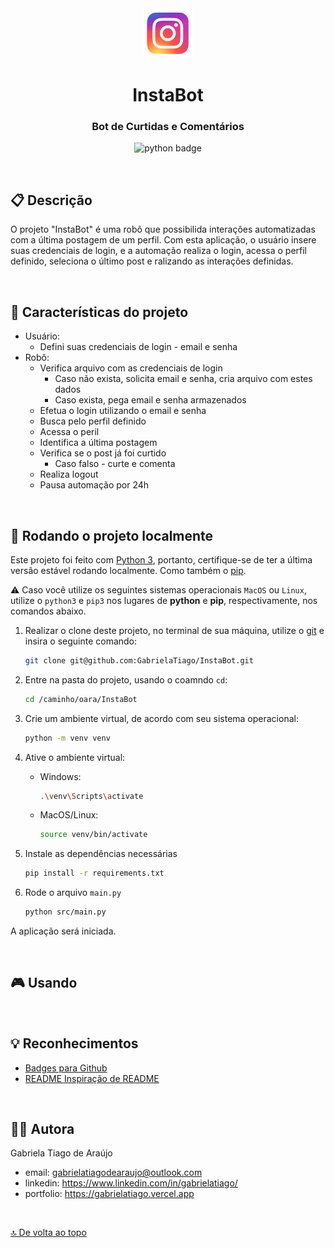 <center>

<img src="src/assets/favicon.png" alt="insta favicon" height="80px"/>

<!-- Nome do Projeto -->
# InstaBot

<!-- Apontamento do projeto -->
<h3>Bot de Curtidas e Comentários</h3>

<!-- Tecnologias utlizadas no projeto -->
<div>
    <img src="https://img.shields.io/badge/python-3670A0?style=for-the-badge&logo=python&logoColor=ffdd54" alt="python badge" heigth="30px"/>
</div>

</center>

<!-- Imagem Da Aplicação -->
<!-- <center>
![NomeDaImagem](screens/images/print.png)
</center> -->

<!-- Espaço entre conteúdos -->
$~$

## :clipboard: Descrição

O projeto "InstaBot" é uma robô que possibilida interações automatizadas com a última postagem de um perfil. Com esta aplicação, o usuário insere suas credenciais de login, e a automação realiza o login, acessa o perfil definido, seleciona o último post e ralizando as interações definidas.

<!-- Link de Acessa à aplicação -->
<!-- ### :emoji: [Acesse aqui](https://link/) -->

<!-- Espaço entre conteúdos -->
$~$

## :bookmark_tabs: Características do projeto

- Usuário:
  - Defini suas credenciais de login - email e senha
- Robô:
  - Verifica arquivo com as credenciais de login
    - Caso não exista, solicita email e senha, cria arquivo com estes dados
    - Caso exista, pega email e senha armazenados
  - Efetua o login utilizando o email e senha
  - Busca pelo perfil definido
  - Acessa o peril
  - Identifica a última postagem
  - Verifica se o post já foi curtido
    - Caso falso - curte e comenta
  - Realiza logout
  - Pausa automação por 24h

<!-- Espaço entre conteúdos -->
$~$

## :rocket: Rodando o projeto localmente

Este projeto foi feito com [Python 3](https://www.python.org), portanto, certifique-se de ter a última versão estável rodando localmente. Como também o [pip](https://pypi.org/project/pip/).

:warning: Caso você utilize os seguintes sistemas operacionais `MacOS` ou `Linux`, utilize o `python3` e `pip3` nos lugares de **python** e **pip**, respectivamente, nos comandos abaixo.

1. Realizar o clone deste projeto, no terminal de sua máquina, utilize o [git](https://git-scm.com/) e insira o seguinte comando:

    ``` bash
    git clone git@github.com:GabrielaTiago/InstaBot.git
    ```

2. Entre na pasta do projeto, usando o coamndo `cd`:

    ``` bash
    cd /caminho/oara/InstaBot
    ```

3. Crie um ambiente virtual, de acordo com seu sistema operacional:

    ``` bash
    python -m venv venv
    ```

4. Ative o ambiente virtual:

    - Windows:

        ``` bash
        .\venv\Scripts\activate
        ```

    - MacOS/Linux:

        ``` bash
        source venv/bin/activate
        ```

5. Instale as dependências necessárias

    ``` bash
    pip install -r requirements.txt
    ```

6. Rode o arquivo `main.py`

    ``` bash
    python src/main.py
    ```

A aplicação será iniciada.

<!-- Espaço entre conteúdos -->
$~$

## 🎮 Usando

<center>

</center>

<!-- Espaço entre conteúdos -->
$~$

## :bulb: Reconhecimentos

- [Badges para Github](https://github.com/alexandresanlim/Badges4-README.md-Profile#-database-)
- [README Inspiração de README](https://gist.github.com/luanalessa/7f98467a5ed62d00dcbde67d4556a1e4#file-readme-md)

<!-- Espaço entre conteúdos -->
$~$

## 👩‍🦱 Autora

Gabriela Tiago de Araújo

- email: <gabrielatiagodearaujo@outlook.com>
- linkedin: <https://www.linkedin.com/in/gabrielatiago/>
- portfolio: <https://gabrielatiago.vercel.app>

<!-- Espaço entre conteúdos -->
$~$

[🔝 De volta ao topo](#instabot)
